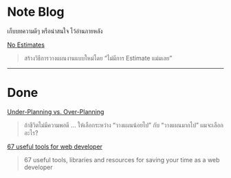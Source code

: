 # Note Blog
เก็บบทความดีๆ หรือน่าสนใจ ไว้อ่านภายหลัง



[No Estimates](https://medium.com/agile-development-in-thai/no-estimates-77d63ff36b75)
> สร้างวิธีการวางแผนงานแบบใหม่โดย “ไม่มีการ Estimate แม่มเลย”



---

# Done

[Under-Planning vs. Over-Planning](https://medium.com/pure-project-management/under-planning-vs-over-planning-5e04b0bfd446)
> ถ้าชีวิตไม่มีความพอดี … ให้เลือกระหว่าง “วางแผนน้อยไป” กับ “วางแผนมากไป” ผมจะเลือกอะไร?



[67 useful tools for web developer](https://hackernoon.com/67-useful-tools-libraries-and-resources-for-saving-your-time-as-a-web-developer-7d3fb8667030)
> 67 useful tools, libraries and resources for saving your time as a web developer

